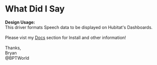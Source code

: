 # What Did I Say
<b>Design Usage:</b><br>
This driver formats Speech data to be displayed on Hubitat's Dashboards.<br><br>
Please vist my <a href='https://github.com/bptworld/Hubitat/tree/master/Docs' target='_blank'>Docs</a> section for Install and other information!
<br><br>
Thanks,<br>
Bryan<br>
@BPTWorld
